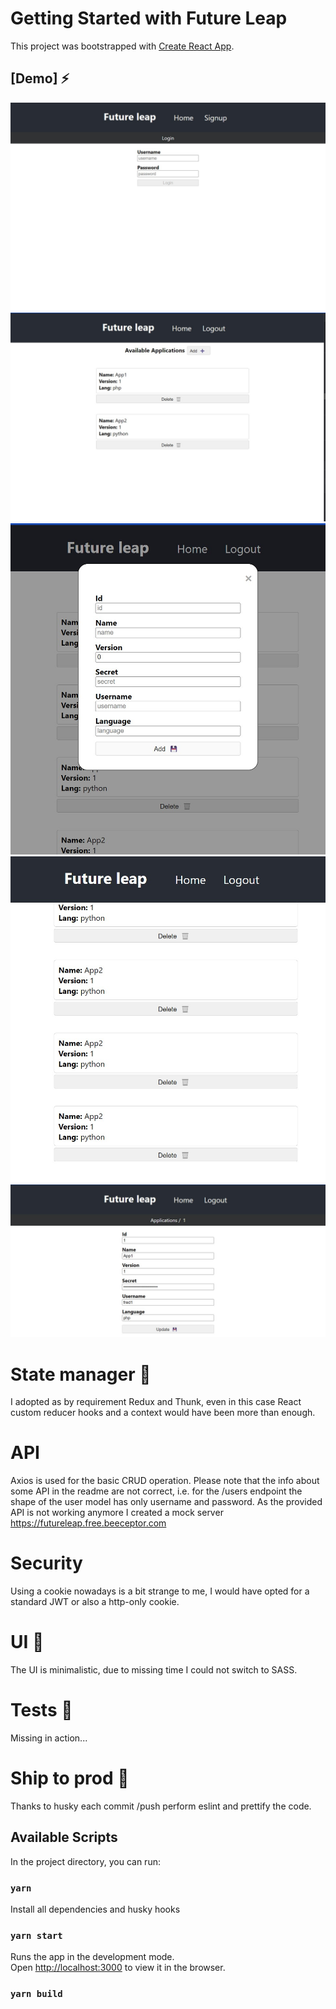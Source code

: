# Getting Started with Future Leap

This project was bootstrapped with [Create React App](https://github.com/facebook/create-react-app).

## [Demo] ⚡

![Login](/demo/future_leap_login.jpg)
![Home](/demo/future_leap_home.jpg)
![Add Application](/demo/future_leap_add.jpg)
![Scroll Page](/demo/future_leap_scroll.jpg)
![Application Details](/demo/future_leap_details.jpg)

# State manager 🏬

I adopted as by requirement Redux and Thunk, even in this case React custom reducer hooks and a context would have been more than enough.

# API

Axios is used for the basic CRUD operation. Please note that the info about some API in the readme are not correct, i.e. for the /users endpoint the shape of the user model has only username and password.
As the provided API is not working anymore I created a mock server 
https://futureleap.free.beeceptor.com
# Security

Using a cookie nowadays is a bit strange to me, I would have opted for a standard JWT or also a http-only cookie.

# UI 🎨

The UI is minimalistic, due to missing time I could not switch to SASS.

# Tests 🧪

Missing in action...

# Ship to prod 🚢

Thanks to husky each commit /push perform eslint and prettify the code.

## Available Scripts

In the project directory, you can run:

### `yarn`

Install all dependencies and husky hooks

### `yarn start`

Runs the app in the development mode.\
Open [http://localhost:3000](http://localhost:3000) to view it in the browser.

### `yarn build`
